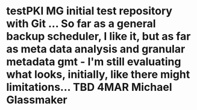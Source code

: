 # testPKI    MG initial test repository with Git ...   So far  as a general backup scheduler, I like it,  but as far as meta data analysis and granular metadata gmt - I'm still evaluating what looks, initially, like there might limitations... TBD 4MAR  Michael Glassmaker
